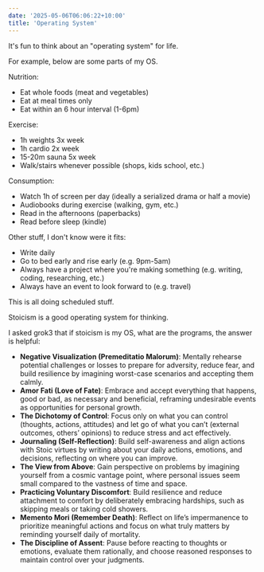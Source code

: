 ```yaml
---
date: '2025-05-06T06:06:22+10:00'
title: 'Operating System'
---
```


It's fun to think about an "operating system" for life.

For example, below are some parts of my OS.

Nutrition:

* Eat whole foods (meat and vegetables)
* Eat at meal times only
* Eat within an 6 hour interval (1-6pm)

Exercise:

* 1h weights 3x week
* 1h cardio 2x week
* 15-20m sauna 5x week
* Walk/stairs whenever possible (shops, kids school, etc.)

Consumption:

* Watch 1h of screen per day (ideally a serialized drama or half a movie)
* Audiobooks during exercise (walking, gym, etc.)
* Read in the afternoons (paperbacks)
* Read before sleep (kindle)

Other stuff, I don't know were it fits:

* Write daily
* Go to bed early and rise early (e.g. 9pm-5am)
* Always have a project where you're making something (e.g. writing, coding, researching, etc.)
* Always have an event to look forward to (e.g. travel)

This is all doing scheduled stuff.

Stoicism is a good operating system for thinking.

I asked grok3 that if stoicism is my OS, what are the programs, the answer is helpful:

- **Negative Visualization (Premeditatio Malorum)**: Mentally rehearse potential challenges or losses to prepare for adversity, reduce fear, and build resilience by imagining worst-case scenarios and accepting them calmly.
- **Amor Fati (Love of Fate)**: Embrace and accept everything that happens, good or bad, as necessary and beneficial, reframing undesirable events as opportunities for personal growth.
- **The Dichotomy of Control**: Focus only on what you can control (thoughts, actions, attitudes) and let go of what you can’t (external outcomes, others’ opinions) to reduce stress and act effectively.
- **Journaling (Self-Reflection)**: Build self-awareness and align actions with Stoic virtues by writing about your daily actions, emotions, and decisions, reflecting on where you can improve.
- **The View from Above**: Gain perspective on problems by imagining yourself from a cosmic vantage point, where personal issues seem small compared to the vastness of time and space.
- **Practicing Voluntary Discomfort**: Build resilience and reduce attachment to comfort by deliberately embracing hardships, such as skipping meals or taking cold showers.
- **Memento Mori (Remember Death)**: Reflect on life’s impermanence to prioritize meaningful actions and focus on what truly matters by reminding yourself daily of mortality.
- **The Discipline of Assent**: Pause before reacting to thoughts or emotions, evaluate them rationally, and choose reasoned responses to maintain control over your judgments.